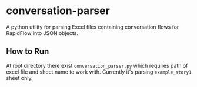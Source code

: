 # conversation-parser

A python utility for parsing Excel files containing conversation flows for RapidFlow into JSON objects.

## How to Run

At root directory there exist `conversation_parser.py` which requires path of excel file 
and sheet name to work with. Currently it's parsing `example_story1` sheet only.
